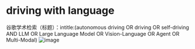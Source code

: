 
# driving with language
谷歌学术检索（标题）：intitle:(autonomous driving OR driving OR self-driving AND LLM OR Large Language Model OR Vision-Language OR Agent OR Multi-Modal)
![image](https://github.com/user-attachments/assets/fb23cd81-43b6-4e11-8b68-508d038a9ca6)


